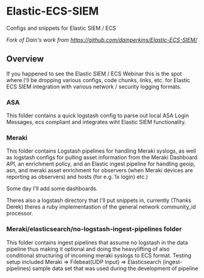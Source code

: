 # Elastic-ECS-SIEM
Configs and snippets for Elastic SIEM / ECS

_Fork of Dain's work from https://github.com/dainperkins/Elastic-ECS-SIEM/_
## Overview
If you happened to see the Elastic SIEM / ECS Webinar this is the spot where I'll 
be dropping various configs, code chunks, links, etc. for Elastic ECS SIEM integration
with various network / security logging formats.

### ASA
This folder contains a quick logstash config to parse out local ASA Login Messages, ecs
compliant and integrates wiht Elastic SIEM functionality.

### Meraki
This folder contains Logstash pipelines for handling Meraki syslogs, as well as logstash
configs for pulling asset information from the Meraki Dashboard API, an enrichment policy, 
and an Elastic ingest pipeline for handling geoip, asn, and meraki asset enrichment for
observers (when Meraki devices are reporting as observers) and hosts (for e.g. 1x login)
etc.)

Some day I'll add some dashboards.

Theres also a logstash directory that I'll put snippets in, currently (Thanks Derek) theres
a ruby implementastion of the general network community_id processor.

### Meraki/elasticsearch/no-logstash-ingest-pipelines folder
This folder contains 
ingest pipelines that assume no logstash in the data pipeline thus making it optional and doing the heavylifting of also conditional structuring of incoming meraki syslogs to ECS format. Testing setup included Meraki => Filebeat(UDP Input) => Elasticsearch (ingest-pipelines)
sample data set that was used during the development of pipeline